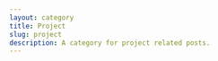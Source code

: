 ```yaml
---
layout: category
title: Project
slug: project
description: A category for project related posts.
---
```


